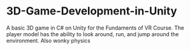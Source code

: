 # 3D-Game-Development-in-Unity
A basic 3D game in C# on Unity for the Fundaments of VR Course. The player model has the ability to look around, run, and jump around the environment. Also wonky physics
